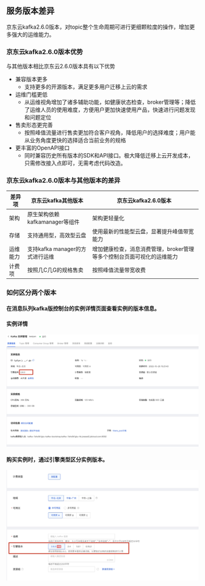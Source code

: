 ## 服务版本差异
京东云kafka2.6.0版本，对topic整个生命周期可进行更细颗粒度的操作，增加更多强大的运维能力。
### 京东云kafka2.6.0版本优势

与其他版本相比京东云2.6.0版本具有以下优势

- 兼容版本更多
  - 支持更多的开源版本，满足更多用户迁移上云的需求
- 运维门槛更低
  - 从运维视角增加了诸多辅助功能，如健康状态检查，broker管理等；降低了运维人员的使用难度，方便用户更加快速使用产品，快速进行问题发现和问题定位
- 售卖形态更完善
  - 按照峰值流量进行售卖更加符合客户视角，降低用户的选择难度；用户能从业务角度更快的选择适合当前业务的规格
- 更丰富的OpenAPI接口
  - 同时兼容历史所有版本的SDK和API接口。极大降低迁移上云开发成本，只需修改接入点即可，无需考虑代码改造。


### 京东云kafka2.6.0版本与其他版本的差异
| 差异项      | 京东云kafka其他版本   | 京东云kafka2.6.0版本                                                        |
| ------------- | ------ | ------------------------------------------------------------ |
| 架构  |  原生架构依赖kafkamanager等组件  | 架构更轻量化 |
| 存储 | 支持通用型，高效型云盘     | 使用最新的性能型云盘，显著提升峰值带宽能力 |
| 运维能力 | 支持kafka manager的方式进行运维     | 增加健康检查，消息消费管理，broker管理等多个控制台页面可视化的运维能力 |
| 计费项 | 按照几C几G的规格售卖    | 按照峰值流量带宽收费 |

### 如何区分两个版本

#### 在消息队列kafka版控制台的实例详情页面查看实例的版本信息。

#### 实例详情
![实例详情](/documentation/Middleware/JCS-for-Kafka/image/实例详情页规格.jpg)
#### 购买实例时，通过引擎类型区分实例版本。
![购买实例详情](/documentation/Middleware/JCS-for-Kafka/image/购买页引擎规格.jpg)